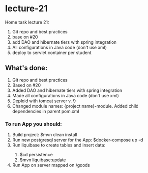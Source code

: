 <h1>lecture-21</h1>

<p>Home task lecture 21:</p>
<ol>
<li>Git repo and best practices</li>
<li>base on #20</li>
<li>add DAO and hibernate tiers with spring integration</li>
<li>All configurations in Java code (don't use xml)</li>
<li>deploy to servlet container per student</li>
</ol>


<h2>What's done:</h2>
<ol>
<li>Git repo and best practices</li>
<li>Based on #20</li>
<li>Added DAO and hibernate tiers with spring integration</li>
<li>Made all configurations in Java code (don't use xml)</li>
<li>Deploid with tomcat server v. 9</li>
<li>Changed module names: {project name}-module. Added child dependencies in parent pom.xml</li>
</ol>

<h3>To run App you should:</h3>
<ol>
<li>Build project: $mvn clean install</li>
<li>Run new postgresql server for the App: $docker-compose up -d</li>
<li>Run liquibase to create tables and insert data:</li>
	<ol>
		<li>$cd persistence</li>
		<li>$mvn liquibase:update</li>
	</ol>
<li>Run App on server mapped on /goods</li>
</ol>